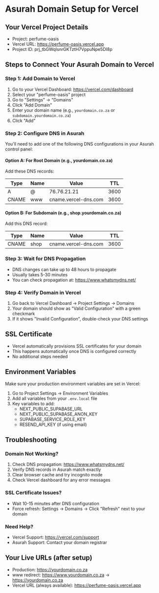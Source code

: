 # Asurah Domain Setup for Vercel

## Your Vercel Project Details
- Project: perfume-oasis
- Vercel URL: https://perfume-oasis.vercel.app
- Project ID: prj_tbGWqIsnrGKTztH7VppuNpe5DI8p

## Steps to Connect Your Asurah Domain to Vercel

### Step 1: Add Domain to Vercel

1. Go to your Vercel Dashboard: https://vercel.com/dashboard
2. Select your "perfume-oasis" project
3. Go to "Settings" → "Domains"
4. Click "Add Domain"
5. Enter your domain name (e.g., `yourdomain.co.za` or `subdomain.yourdomain.co.za`)
6. Click "Add"

### Step 2: Configure DNS in Asurah

You'll need to add one of the following DNS configurations in your Asurah control panel:

#### Option A: For Root Domain (e.g., yourdomain.co.za)
Add these DNS records:

| Type | Name | Value | TTL |
|------|------|-------|-----|
| A | @ | 76.76.21.21 | 3600 |
| CNAME | www | cname.vercel-dns.com | 3600 |

#### Option B: For Subdomain (e.g., shop.yourdomain.co.za)
Add this DNS record:

| Type | Name | Value | TTL |
|------|------|-------|-----|
| CNAME | shop | cname.vercel-dns.com | 3600 |

### Step 3: Wait for DNS Propagation

- DNS changes can take up to 48 hours to propagate
- Usually takes 5-30 minutes
- You can check propagation at: https://www.whatsmydns.net/

### Step 4: Verify Domain in Vercel

1. Go back to Vercel Dashboard → Project Settings → Domains
2. Your domain should show as "Valid Configuration" with a green checkmark
3. If it shows "Invalid Configuration", double-check your DNS settings

## SSL Certificate

- Vercel automatically provisions SSL certificates for your domain
- This happens automatically once DNS is configured correctly
- No additional steps needed

## Environment Variables

Make sure your production environment variables are set in Vercel:
1. Go to Project Settings → Environment Variables
2. Add all variables from your `.env.local` file
3. Key variables to add:
   - NEXT_PUBLIC_SUPABASE_URL
   - NEXT_PUBLIC_SUPABASE_ANON_KEY
   - SUPABASE_SERVICE_ROLE_KEY
   - RESEND_API_KEY (if using email)

## Troubleshooting

### Domain Not Working?
1. Check DNS propagation: https://www.whatsmydns.net/
2. Verify DNS records in Asurah match exactly
3. Clear browser cache and try incognito mode
4. Check Vercel dashboard for any error messages

### SSL Certificate Issues?
- Wait 10-15 minutes after DNS configuration
- Force refresh: Settings → Domains → Click "Refresh" next to your domain

### Need Help?
- Vercel Support: https://vercel.com/support
- Asurah Support: Contact your domain registrar

## Your Live URLs (after setup)
- Production: https://yourdomain.co.za
- www redirect: https://www.yourdomain.co.za → https://yourdomain.co.za
- Vercel URL (always available): https://perfume-oasis.vercel.app
